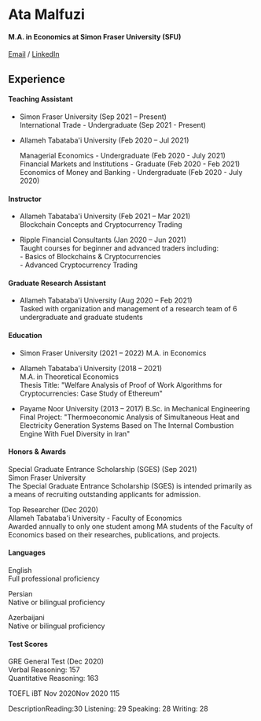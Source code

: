 # Ata Malfuzi
#### M.A. in Economics at Simon Fraser University (SFU)

[Email](ata_malfuzi@sfu.ca) / [LinkedIn](https://www.linkedin.com/in/ata-malfuzi/)

## Experience

#### Teaching Assistant

- Simon Fraser University (Sep 2021 – Present)  
    International Trade - Undergraduate (Sep 2021 - Present)
    
- Allameh Tabataba'i University (Feb 2020 – Jul 2021)

    Managerial Economics - Undergraduate (Feb 2020 - July 2021)  
    Financial Markets and Institutions - Graduate (Feb 2020 - Feb 2021)  
    Economics of Money and Banking - Undergraduate (Feb 2020 - July 2020) 


#### Instructor  
- Allameh Tabataba'i University (Feb 2021 – Mar 2021)  
    Blockchain Concepts and Cryptocurrency Trading

- Ripple Financial Consultants (Jan 2020 – Jun 2021)  
    Taught courses for beginner and advanced traders including:  
      - Basics of Blockchains & Cryptocurrencies  
      - Advanced Cryptocurrency Trading   

#### Graduate Research Assistant  
- Allameh Tabataba'i University (Aug 2020 – Feb 2021)  
    Tasked with organization and management of a research team of 6 undergraduate and graduate students

#### Education

- Simon Fraser University (2021 – 2022)
  M.A. in Economics 

- Allameh Tabataba'i University (2018 – 2021)  
  M.A. in Theoretical Economics  
    Thesis Title: "Welfare Analysis of Proof of Work Algorithms for Cryptocurrencies: Case Study of Ethereum"

- Payame Noor University (2013 – 2017)
  B.Sc. in Mechanical Engineering  
    Final Project: "Thermoeconomic Analysis of Simultaneous Heat and Electricity Generation Systems Based on The Internal Combustion Engine With Fuel Diversity in Iran"

#### Honors & Awards

Special Graduate Entrance Scholarship (SGES) (Sep 2021)  
Simon Fraser University  
The Special Graduate Entrance Scholarship (SGES) is intended primarily as a means of recruiting outstanding applicants for admission.

Top Researcher (Dec 2020)  
Allameh Tabataba'i University - Faculty of Economics  
Awarded annually to only one student among MA students of the Faculty of Economics based on their researches, publications, and projects.

#### Languages

English  
Full professional proficiency

Persian  
Native or bilingual proficiency

Azerbaijani  
Native or bilingual proficiency

#### Test Scores

GRE General Test (Dec 2020)  
Verbal Reasoning: 157  
Quantitative Reasoning: 163  

TOEFL iBT Nov 2020Nov 2020  115

DescriptionReading:30
Listening: 29
Speaking: 28
Writing: 28

